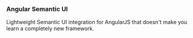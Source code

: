 ### Angular Semantic UI

Lightweight Semantic UI integration for AngularJS that doesn't make you learn a completely new framework.